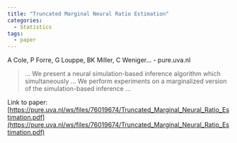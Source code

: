 ```yaml
---
title: "Truncated Marginal Neural Ratio Estimation"
categories:
  - Statistics
tags:
  - paper
---
```

A Cole, P Forre, G Louppe, BK Miller, C Weniger… - pure.uva.nl



>… We present a neural simulation-based inference algorithm which simultaneously … We perform experiments on a marginalized version of the simulation-based inference …

Link to paper: [https://pure.uva.nl/ws/files/76019674/Truncated_Marginal_Neural_Ratio_Estimation.pdf](https://pure.uva.nl/ws/files/76019674/Truncated_Marginal_Neural_Ratio_Estimation.pdf)
